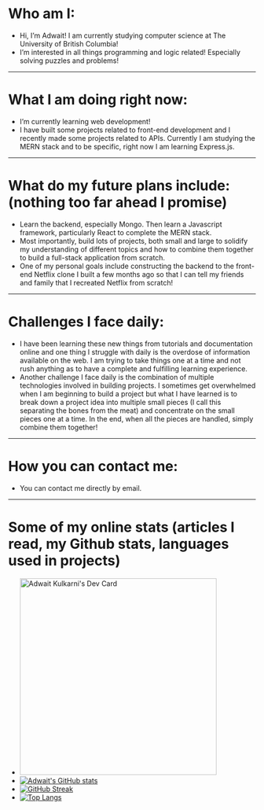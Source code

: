 # Who am I:  
- Hi, I’m Adwait! I am currently studying computer science at The University of British Columbia!  
- I’m interested in all things programming and logic related! Especially solving puzzles and problems!  
  
<hr />   
  
# What I am doing right now:    
- I’m currently learning web development!  
- I have built some projects related to front-end development and I recently made some projects related to APIs. Currently I am studying the MERN stack and to be specific, right now I am learning Express.js.  

<hr />

# What do my future plans include: (nothing too far ahead I promise)  
- Learn the backend, especially Mongo. Then learn a Javascript framework, particularly React to complete the MERN stack.  
- Most importantly, build lots of projects, both small and large to solidify my understanding of different topics and how to combine them together to build a full-stack application from scratch.  
- One of my personal goals include constructing the backend to the front-end Netflix clone I built a few months ago so that I can tell my friends and family that I recreated Netflix from scratch!   

<hr />

# Challenges I face daily:  
- I have been learning these new things from tutorials and documentation online and one thing I struggle with daily is the overdose of information available on the web. I am trying to take things one at a time and not rush anything as to have a complete and fulfilling learning experience.  
- Another challenge I face daily is the combination of multiple technologies involved in building projects. I sometimes get overwhelmed when I am beginning to build a project but what I have learned is to break down a project idea into multiple small pieces (I call this separating the bones from the meat) and concentrate on the small pieces one at a time. In the end, when all the pieces are handled, simply combine them together!  

<hr />

# How you can contact me:  
- You can contact me directly by email.  
 <hr />
  
 # Some of my online stats (articles I read, my Github stats, languages used in projects)  
- <a href="https://app.daily.dev/AdwaitKulkarni"><img src="https://api.daily.dev/devcards/0decd560321c428eba5c57786506b1d7.png?r=9me" width="400" alt="Adwait Kulkarni's Dev Card"/></a>
- [![Adwait's GitHub stats](https://github-readme-stats.vercel.app/api?username=AdwaitKulkarni58)](https://github.com/anuraghazra/github-readme-stats)  
- [![GitHub Streak](https://github-readme-streak-stats.herokuapp.com/?user=AdwaitKulkarni58)](https://git.io/streak-stats)  
- [![Top Langs](https://github-readme-stats.vercel.app/api/top-langs/?username=AdwaitKulkarni58)](https://github.com/anuraghazra/github-readme-stats)  
<!---
AdwaitKulkarni58/AdwaitKulkarni58 is a ✨ special ✨ repository because its `README.md` (this file) appears on your GitHub profile.
You can click the Preview link to take a look at your changes.
--->
